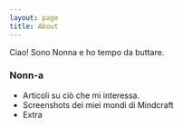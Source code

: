 ```yaml
---
layout: page
title: About
---
```


Ciao! Sono Nonna e ho tempo da buttare.

### Nonn-a

- Articoli su ciò che mi interessa.
- Screenshots dei miei mondi di Mindcraft
- Extra
